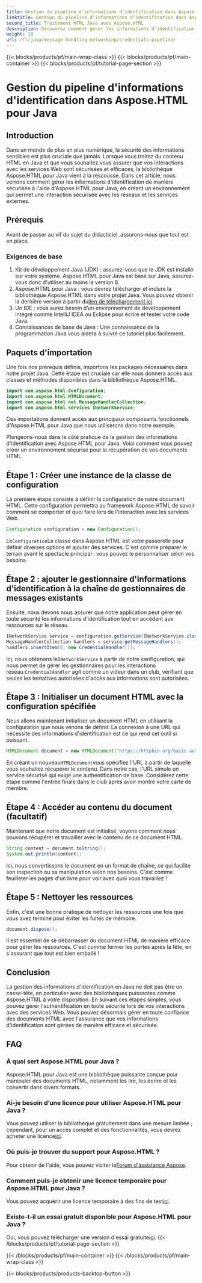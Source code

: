 ```yaml
---
title: Gestion du pipeline d'informations d'identification dans Aspose.HTML pour Java
linktitle: Gestion du pipeline d'informations d'identification dans Aspose.HTML pour Java
second_title: Traitement HTML Java avec Aspose.HTML
description: Découvrez comment gérer les informations d'identification de manière sécurisée à l'aide d'Aspose.HTML pour Java dans ce guide étape par étape. Découvrez des conseils essentiels et des bonnes pratiques.
weight: 10
url: /fr/java/message-handling-networking/credentials-pipeline/
---
```


{{< blocks/products/pf/main-wrap-class >}}
{{< blocks/products/pf/main-container >}}
{{< blocks/products/pf/tutorial-page-section >}}

# Gestion du pipeline d'informations d'identification dans Aspose.HTML pour Java

## Introduction
Dans un monde de plus en plus numérique, la sécurité des informations sensibles est plus cruciale que jamais. Lorsque vous traitez du contenu HTML en Java et que vous souhaitez vous assurer que vos interactions avec les services Web sont sécurisées et efficaces, la bibliothèque Aspose.HTML pour Java vient à la rescousse. Dans cet article, nous verrons comment gérer les informations d'identification de manière sécurisée à l'aide d'Aspose.HTML pour Java, en créant un environnement qui permet une interaction sécurisée avec les réseaux et les services externes.
## Prérequis
Avant de passer au vif du sujet du didacticiel, assurons-nous que tout est en place. 
### Exigences de base
1. Kit de développement Java (JDK) : assurez-vous que le JDK est installé sur votre système. Aspose.HTML pour Java est basé sur Java, assurez-vous donc d'utiliser au moins la version 8.
2.  Aspose.HTML pour Java : vous devrez télécharger et inclure la bibliothèque Aspose.HTML dans votre projet Java. Vous pouvez obtenir la dernière version à partir du[lien de téléchargement ici](https://releases.aspose.com/html/java/).
3. Un IDE : vous aurez besoin d’un environnement de développement intégré comme IntelliJ IDEA ou Eclipse pour écrire et tester votre code Java.
4. Connaissances de base de Java : Une connaissance de la programmation Java vous aidera à suivre ce tutoriel plus facilement.
## Paquets d'importation
Une fois nos prérequis définis, importons les packages nécessaires dans notre projet Java. Cette étape est cruciale car elle nous donnera accès aux classes et méthodes disponibles dans la bibliothèque Aspose.HTML.
```java
import com.aspose.html.Configuration;
import com.aspose.html.HTMLDocument;
import com.aspose.html.net.MessageHandlerCollection;
import com.aspose.html.services.INetworkService;
```
Ces importations donnent accès aux principaux composants fonctionnels d'Aspose.HTML pour Java que nous utiliserons dans notre exemple.

Plongeons-nous dans le côté pratique de la gestion des informations d'identification avec Aspose.HTML pour Java. Voici comment vous pouvez créer un environnement sécurisé pour la récupération de vos documents HTML.
## Étape 1 : Créer une instance de la classe de configuration
La première étape consiste à définir la configuration de notre document HTML. Cette configuration permettra au framework Aspose.HTML de savoir comment se comporter et quoi faire lors de l'interaction avec les services Web.
```java
Configuration configuration = new Configuration();
```
 Le`Configuration`La classe dans Aspose.HTML est votre passerelle pour définir diverses options et ajouter des services. C'est comme préparer le terrain avant le spectacle principal : vous pouvez le personnaliser selon vos besoins.
## Étape 2 : ajouter le gestionnaire d'informations d'identification à la chaîne de gestionnaires de messages existants
Ensuite, nous devons nous assurer que notre application peut gérer en toute sécurité les informations d’identification tout en accédant aux ressources sur le réseau.
```java
INetworkService service = configuration.getService(INetworkService.class);
MessageHandlerCollection handlers = service.getMessageHandlers();
handlers.insertItem(0, new CredentialHandler());
```
 Ici, nous obtenons le`INetworkService` à partir de notre configuration, qui nous permet de gérer les gestionnaires pour les interactions réseau.`CredentialHandler` agit comme un videur dans un club, vérifiant que seules les tentatives autorisées d'accès aux informations sont autorisées.
## Étape 3 : Initialiser un document HTML avec la configuration spécifiée
Nous allons maintenant initialiser un document HTML en utilisant la configuration que nous venons de définir. La connexion à une URL qui nécessite des informations d'identification est ce qui rend cet outil si puissant.
```java
HTMLDocument document = new HTMLDocument("https://httpbin.org/basic-auth/username/securelystoredpassword", configuration);
```
 En créant un nouveau`HTMLDocument`vous spécifiez l'URL à partir de laquelle vous souhaitez récupérer le contenu. Dans notre cas, l'URL simule un service sécurisé qui exige une authentification de base. Considérez cette étape comme l'entrée finale dans le club après avoir montré votre carte de membre.
## Étape 4 : Accéder au contenu du document (facultatif)
Maintenant que notre document est initialisé, voyons comment nous pouvons récupérer et travailler avec le contenu de ce document HTML.
```java
String content = document.toString();
System.out.println(content);
```
Ici, nous convertissons le document en un format de chaîne, ce qui facilite son inspection ou sa manipulation selon nos besoins. C'est comme feuilleter les pages d'un livre pour voir avec quoi vous travaillez !
## Étape 5 : Nettoyer les ressources
Enfin, c'est une bonne pratique de nettoyer les ressources une fois que vous avez terminé pour éviter les fuites de mémoire.
```java
document.dispose();
```
Il est essentiel de se débarrasser du document HTML de manière efficace pour gérer les ressources. C'est comme fermer les portes après la fête, en s'assurant que tout est bien emballé !
## Conclusion
La gestion des informations d'identification en Java ne doit pas être un casse-tête, en particulier avec des bibliothèques puissantes comme Aspose.HTML à votre disposition. En suivant ces étapes simples, vous pouvez gérer l'authentification en toute sécurité lors de vos interactions avec des services Web. Vous pouvez désormais gérer en toute confiance des documents HTML avec l'assurance que vos informations d'identification sont gérées de manière efficace et sécurisée.

## FAQ
### À quoi sert Aspose.HTML pour Java ?
Aspose.HTML pour Java est une bibliothèque puissante conçue pour manipuler des documents HTML, notamment les lire, les écrire et les convertir dans divers formats.
### Ai-je besoin d’une licence pour utiliser Aspose.HTML pour Java ?
 Vous pouvez utiliser la bibliothèque gratuitement dans une mesure limitée ; cependant, pour un accès complet et des fonctionnalités, vous devrez acheter une licence[ici](https://purchase.aspose.com/buy).
### Où puis-je trouver du support pour Aspose.HTML ?
 Pour obtenir de l'aide, vous pouvez visiter le[Forum d'assistance Aspose](https://forum.aspose.com/c/html/29).
### Comment puis-je obtenir une licence temporaire pour Aspose.HTML pour Java ?
 Vous pouvez acquérir une licence temporaire à des fins de test[ici](https://purchase.aspose.com/temporary-license/).
### Existe-t-il un essai gratuit disponible pour Aspose.HTML pour Java ?
 Oui, vous pouvez télécharger une version d'essai gratuite[ici](https://releases.aspose.com/).
{{< /blocks/products/pf/tutorial-page-section >}}

{{< /blocks/products/pf/main-container >}}
{{< /blocks/products/pf/main-wrap-class >}}

{{< blocks/products/products-backtop-button >}}

